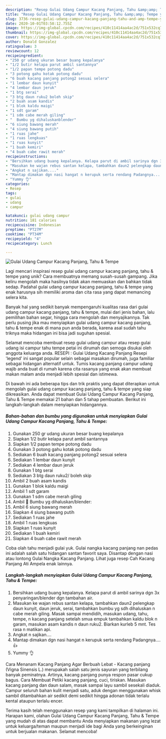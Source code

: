```yaml
---
description: "Resep Gulai Udang Campur Kacang Panjang, Tahu &amp;amp; Tempe yang Bikin Ngiler"
title: "Resep Gulai Udang Campur Kacang Panjang, Tahu &amp;amp; Tempe yang Bikin Ngiler"
slug: 3736-resep-gulai-udang-campur-kacang-panjang-tahu-and-amp-tempe-yang-bikin-ngiler
date: 2020-10-01T03:58:12.755Z
image: https://img-global.cpcdn.com/recipes/410c11414aa4ac2d/751x532cq70/gulai-udang-campur-kacang-panjang-tahu-tempe-foto-resep-utama.jpg
thumbnail: https://img-global.cpcdn.com/recipes/410c11414aa4ac2d/751x532cq70/gulai-udang-campur-kacang-panjang-tahu-tempe-foto-resep-utama.jpg
cover: https://img-global.cpcdn.com/recipes/410c11414aa4ac2d/751x532cq70/gulai-udang-campur-kacang-panjang-tahu-tempe-foto-resep-utama.jpg
author: Donald Gonzalez
ratingvalue: 3
reviewcount: 12
recipeingredient:
- "250 gr udang ukuran besar buang kepalanya"
- "1/2 butir kelapa parut ambil santannya"
- "1/2 papan tempe potong dadu"
- "3 potong gahu kotak potong dadu"
- "6 buah kacang panjang potong2 sesuai selera"
- "1 lembar daun kunyit"
- "4 lembar daun jeruk"
- "1 btg serai"
- "3 btg daun ruku2 boleh skip"
- "2 buah asam kandis"
- "1 blok kaldu maigi"
- "1 sdt garam"
- "1 sdm cabe merah giling"
- "  Bumbu yg dihaluskanblender"
- "6 siung bawang merah"
- "4 siung bawang putih"
- "1 ruas jahe"
- "1 ruas lengkuas"
- "1 ruas kunyit"
- "1 buah kemiri"
- "4 buah cabe rawit merah"
recipeinstructions:
- "Bersihkan udang buang kepalanya. Kelapa parut di ambil sarinya dgn 3x penyaringan/blender dgn tambahan air."
- "Masukan ke wajan rebus santan kelapa, tambahkan daun2 pelengkap daun kunyit, daun jeruk, serai, tambahkan bumbu yg sdh dihaluskan n cabe merah giling. Masak sampai mendidih, masukan udang, tahu, tempe, n kacang panjang setelah smua empuk tambahkan kaldu blok n garam, masukan asam kandis n daun ruku2. Biarkan kurleb 5 mnt. Tes rasa n matikan api."
- "Angkat n sajikan...."
- "Mantap dimakan dgn nasi hangat n kerupuk serta rendang Padangnya....👍"
- "Yummy 👌"
categories:
- Resep
tags:
- gulai
- udang
- campur

katakunci: gulai udang campur 
nutrition: 181 calories
recipecuisine: Indonesian
preptime: "PT27M"
cooktime: "PT34M"
recipeyield: "4"
recipecategory: Lunch

---
```



![Gulai Udang Campur Kacang Panjang, Tahu &amp; Tempe](https://img-global.cpcdn.com/recipes/410c11414aa4ac2d/751x532cq70/gulai-udang-campur-kacang-panjang-tahu-tempe-foto-resep-utama.jpg)

Lagi mencari inspirasi resep gulai udang campur kacang panjang, tahu &amp; tempe yang unik? Cara membuatnya memang susah-susah gampang. Jika keliru mengolah maka hasilnya tidak akan memuaskan dan bahkan tidak sedap. Padahal gulai udang campur kacang panjang, tahu &amp; tempe yang enak harusnya sih memiliki aroma dan cita rasa yang dapat memancing selera kita.

Banyak hal yang sedikit banyak mempengaruhi kualitas rasa dari gulai udang campur kacang panjang, tahu &amp; tempe, mulai dari jenis bahan, lalu pemilihan bahan segar, hingga cara mengolah dan menyajikannya. Tak perlu pusing jika mau menyiapkan gulai udang campur kacang panjang, tahu &amp; tempe enak di mana pun anda berada, karena asal sudah tahu triknya maka hidangan ini bisa jadi suguhan spesial.

Selamat mencoba membuat resep gulai udang campur atau resep gulai udang isi campur tahu tempe petai ini dirumah dan semoga disukai oleh anggota keluarga anda. RESEPI : Gulai Udang Kacang Panjang Resepi &#39;legend&#39; ini sangat popular selain sebagai masakan dirumah, juga familiar sebagai hidangan alternatif untuk. Tumis kacang panjang campur udang wajib anda buat di rumah karena cita rasanya yang enak akan membuat makan malam anda menjadi lebih spesial dan istimewa.


Di bawah ini ada beberapa tips dan trik praktis yang dapat diterapkan untuk mengolah gulai udang campur kacang panjang, tahu &amp; tempe yang siap dikreasikan. Anda dapat membuat Gulai Udang Campur Kacang Panjang, Tahu &amp; Tempe memakai 21 bahan dan 5 tahap pembuatan. Berikut ini langkah-langkah dalam menyiapkan hidangannya.

<!--inarticleads1-->

##### Bahan-bahan dan bumbu yang digunakan untuk menyiapkan Gulai Udang Campur Kacang Panjang, Tahu &amp; Tempe:

1. Gunakan 250 gr udang ukuran besar buang kepalanya
1. Siapkan 1/2 butir kelapa parut ambil santannya
1. Siapkan 1/2 papan tempe potong dadu
1. Gunakan 3 potong gahu kotak potong dadu
1. Sediakan 6 buah kacang panjang potong2 sesuai selera
1. Sediakan 1 lembar daun kunyit
1. Sediakan 4 lembar daun jeruk
1. Gunakan 1 btg serai
1. Sediakan 3 btg daun ruku2/ boleh skip
1. Ambil 2 buah asam kandis
1. Gunakan 1 blok kaldu maigi
1. Ambil 1 sdt garam
1. Gunakan 1 sdm cabe merah giling
1. Ambil  🔹 Bumbu yg dihaluskan/blender:
1. Ambil 6 siung bawang merah
1. Siapkan 4 siung bawang putih
1. Sediakan 1 ruas jahe
1. Ambil 1 ruas lengkuas
1. Siapkan 1 ruas kunyit
1. Sediakan 1 buah kemiri
1. Siapkan 4 buah cabe rawit merah


Coba olah tahu menjadi gulai yuk. Gulai nangka kacang panjang nan pedas ini adalah salah satu hidangan santan favorit saya. Disantap dengan nasi atau lontong Gulai Nangka Kacang Panjang. Lihat juga resep Cah Kacang Panjang Ati Ampela enak lainnya. 

<!--inarticleads2-->

##### Langkah-langkah menyiapkan Gulai Udang Campur Kacang Panjang, Tahu &amp; Tempe:

1. Bersihkan udang buang kepalanya. Kelapa parut di ambil sarinya dgn 3x penyaringan/blender dgn tambahan air.
1. Masukan ke wajan rebus santan kelapa, tambahkan daun2 pelengkap daun kunyit, daun jeruk, serai, tambahkan bumbu yg sdh dihaluskan n cabe merah giling. Masak sampai mendidih, masukan udang, tahu, tempe, n kacang panjang setelah smua empuk tambahkan kaldu blok n garam, masukan asam kandis n daun ruku2. Biarkan kurleb 5 mnt. Tes rasa n matikan api.
1. Angkat n sajikan....
1. Mantap dimakan dgn nasi hangat n kerupuk serta rendang Padangnya....👍
1. Yummy 👌


Cara Menanam Kacang Panjang Agar Berbuah Lebat - Kacang panjang (Vigna Sinensis L.) merupakah salah satu jenis sayuran yang terbilang banyak peminatnya. Artinya, kacang panjang punya respon pasar cukup bagus. Cara Membuat Petiki kacang panjang, cuci, tiriskan. Masukan kacang panjang dan daun salam, masak sampai layu sambil sesekali diaduk. Campur seluruh bahan kulit menjadi satu, aduk dengan menggunakan whisk sambil ditambahkan air sedikit demi sedikit hingga adonan tidak terlalu kental ataupun terlalu encer. 

Terima kasih telah menggunakan resep yang kami tampilkan di halaman ini. Harapan kami, olahan Gulai Udang Campur Kacang Panjang, Tahu &amp; Tempe yang mudah di atas dapat membantu Anda menyiapkan makanan yang lezat untuk keluarga/teman maupun menjadi ide bagi Anda yang berkeinginan untuk berjualan makanan. Selamat mencoba!
